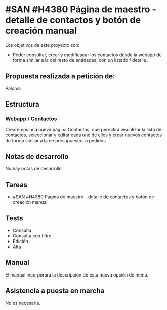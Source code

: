 # #SAN #H4380 Página de maestro - detalle de contactos y botón de creación manual 

Los objetivos de este proyecto son:
+ Poder consultar, crear y modificacar los contactos desde la webapp de forma similar a la del resto de entidades, con un listado / detalle.

## Propuesta realizada a petición de:
Paloma

## Estructura

### Webapp / Contactos
Crearemos una nueva página Contactos, que permitirá visualizar la lista de contactos, seleccionar y editar cada uno de ellos y crear nuevos contactos de forma similar a la de presupuestos o pedidos.

## Notas de desarrollo
No hay notas de desarrollo

## Tareas
* #SAN #H4380 Página de maestro - detalle de contactos y botón de creación manual 

## Tests
+ Consulta
+ Consulta con filtro
+ Edición
+ Alta

## Manual
El manual incorporará la descripción de esta nueva opción de menú.

## Asistencia a puesta en marcha
No es necesaria.